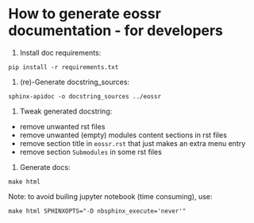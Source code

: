 # How to generate eossr documentation - for developers


1. Install doc requirements:
```
pip install -r requirements.txt
```

1. (re)-Generate docstring_sources:
```
sphinx-apidoc -o docstring_sources ../eossr
```

1. Tweak generated docstring:
- remove unwanted rst files
- remove unwanted (empty) modules content sections in rst files
- remove section title in `eossr.rst` that just makes an extra menu entry
- remove section `Submodules` in some rst files

1. Generate docs:
```
make html
```

Note: to avoid builing jupyter notebook (time consuming), use:
```
make html SPHINXOPTS="-D nbsphinx_execute='never'"
```
